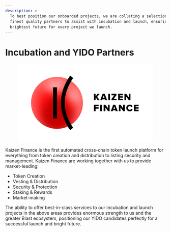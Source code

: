 ```yaml
---
description: >-
  To best position our onboarded projects, we are collating a selection of the
  finest quality partners to assist with incubation and launch, ensuring the
  brightest future for every project we launch.
---
```


# Incubation and YIDO Partners

<figure><img src="../../.gitbook/assets/logo-kaizen-horizontal-white.png" alt=""><figcaption></figcaption></figure>

Kaizen Finance is the first automated cross-chain token launch platform for everything from token creation and distribution to listing security and management. Kaizen Finance are working together with us to provide market-leading:

* Token Creation
* Vesting & Distribution
* Security & Protection
* Staking & Rewards
* Market-making

The ability to offer best-in-class services to our incubation and launch projects in the above areas provides enormous strength to us and the greater Blast ecosystem, positioning our YIDO candidates perfectly for a successful launch and bright future.

